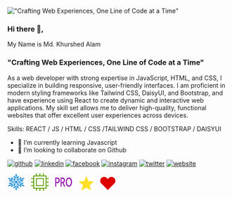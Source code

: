 !["Crafting Web Experiences, One Line of Code at a Time"](https://scontent.fdac68-1.fna.fbcdn.net/v/t39.30808-6/461745764_1034976174926652_461244886328918644_n.png?_nc_cat=110&ccb=1-7&_nc_sid=cc71e4&_nc_eui2=AeGQi__SZH3AsoQ_oT93k1pcXdhz6hlxabNd2HPqGXFps5JudfivhQs9hGiaCT8IInV8hJD3_U2CNmpR8vdfsozN&_nc_ohc=jNhZhV5IDM0Q7kNvgEr0WqW&_nc_zt=23&_nc_ht=scontent.fdac68-1.fna&_nc_gid=A_rNgsQii9vL0fJx722qhL3&oh=00_AYDfOEfzzG8jZlHf7fnpDEe_a5ApoSGwlqCHOLsh0Z6q8w&oe=6700D693)

### Hi there 👋,
My Name is Md. Khurshed Alam
### "Crafting Web Experiences, One Line of Code at a Time"


As a web developer with strong expertise in JavaScript, HTML, and CSS, I specialize in building responsive, user-friendly interfaces. I am proficient in modern styling frameworks like Tailwind CSS, DaisyUI, and Bootstrap, and have experience using React to create dynamic and interactive web applications. My skill set allows me to deliver high-quality, functional websites that offer excellent user experiences across devices.

Skills: REACT / JS / HTML / CSS /TAILWIND CSS / BOOTSTRAP / DAISYUI

- 🌱 I’m currently learning Javascript 
- 👯 I’m looking to collaborate on Github 


[<img src='https://cdn.jsdelivr.net/npm/simple-icons@3.0.1/icons/github.svg' alt='github' height='40'>](https://github.com/https://github.com/Khurshedspi)  [<img src='https://cdn.jsdelivr.net/npm/simple-icons@3.0.1/icons/linkedin.svg' alt='linkedin' height='40'>](https://www.linkedin.com/in/https://www.linkedin.com/in/md-khurshed-alam-52433b317//)  [<img src='https://cdn.jsdelivr.net/npm/simple-icons@3.0.1/icons/facebook.svg' alt='facebook' height='40'>](https://www.facebook.com/https://web.facebook.com/profile.php?id=100052428382606)  [<img src='https://cdn.jsdelivr.net/npm/simple-icons@3.0.1/icons/instagram.svg' alt='instagram' height='40'>](https://www.instagram.com/https://www.instagram.com/khurshed_alam_jishan//)  [<img src='https://cdn.jsdelivr.net/npm/simple-icons@3.0.1/icons/twitter.svg' alt='twitter' height='40'>](https://twitter.com/https://x.com/khurshed_dev)  [<img src='https://cdn.jsdelivr.net/npm/simple-icons@3.0.1/icons/icloud.svg' alt='website' height='40'>](https://my-professional-portfolio2024.netlify.app/)  

<a href='https://archiveprogram.github.com/'><img src='https://raw.githubusercontent.com/acervenky/animated-github-badges/master/assets/acbadge.gif' width='40' height='40'></a> <a href='https://docs.github.com/en/developers'><img src='https://raw.githubusercontent.com/acervenky/animated-github-badges/master/assets/devbadge.gif' width='40' height='40'></a> <a href='https://github.com/pricing'><img src='https://raw.githubusercontent.com/acervenky/animated-github-badges/master/assets/pro.gif' width='40' height='40'></a> <a href='https://stars.github.com/'><img src='https://raw.githubusercontent.com/acervenky/animated-github-badges/master/assets/starbadge.gif' width='35' height='35'></a> <a href='https://docs.github.com/en/github/supporting-the-open-source-community-with-github-sponsors'><img src='https://raw.githubusercontent.com/acervenky/animated-github-badges/master/assets/sponsorbadge.gif' width='35' height='35'></a> 

